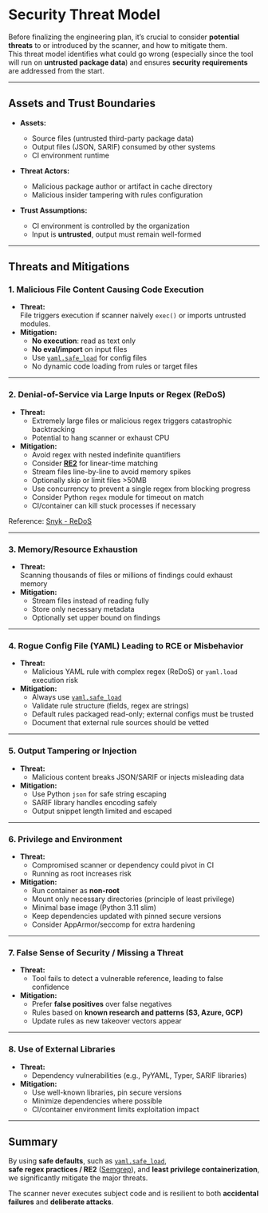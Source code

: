 # Security Threat Model

Before finalizing the engineering plan, it’s crucial to consider **potential threats** to or introduced by the scanner, and how to mitigate them.  
This threat model identifies what could go wrong (especially since the tool will run on **untrusted package data**) and ensures **security requirements** are addressed from the start.

---

## Assets and Trust Boundaries
- **Assets:**  
  - Source files (untrusted third-party package data)  
  - Output files (JSON, SARIF) consumed by other systems  
  - CI environment runtime  

- **Threat Actors:**  
  - Malicious package author or artifact in cache directory  
  - Malicious insider tampering with rules configuration  

- **Trust Assumptions:**  
  - CI environment is controlled by the organization  
  - Input is **untrusted**, output must remain well-formed  

---

## Threats and Mitigations

### 1. Malicious File Content Causing Code Execution
- **Threat:**  
  File triggers execution if scanner naively `exec()` or imports untrusted modules.  
- **Mitigation:**  
  - **No execution**: read as text only  
  - **No eval/import** on input files  
  - Use [`yaml.safe_load`](https://dev.to/fkkarakurt/be-careful-when-using-yaml-in-python-there-may-be-security-vulnerabilities-3cdb) for config files  
  - No dynamic code loading from rules or target files

---

### 2. Denial-of-Service via Large Inputs or Regex (ReDoS)
- **Threat:**  
  - Extremely large files or malicious regex triggers catastrophic backtracking  
  - Potential to hang scanner or exhaust CPU  
- **Mitigation:**  
  - Avoid regex with nested indefinite quantifiers  
  - Consider **[RE2](https://semgrep.dev/docs/writing-rules/rule-ideas)** for linear-time matching  
  - Stream files line-by-line to avoid memory spikes  
  - Optionally skip or limit files >50MB  
  - Use concurrency to prevent a single regex from blocking progress  
  - Consider Python `regex` module for timeout on match  
  - CI/container can kill stuck processes if necessary

Reference: [Snyk - ReDoS](https://security.snyk.io)

---

### 3. Memory/Resource Exhaustion
- **Threat:**  
  Scanning thousands of files or millions of findings could exhaust memory  
- **Mitigation:**  
  - Stream files instead of reading fully  
  - Store only necessary metadata  
  - Optionally set upper bound on findings  

---

### 4. Rogue Config File (YAML) Leading to RCE or Misbehavior
- **Threat:**  
  - Malicious YAML rule with complex regex (ReDoS) or `yaml.load` execution risk  
- **Mitigation:**  
  - Always use [`yaml.safe_load`](https://dev.to/fkkarakurt/be-careful-when-using-yaml-in-python-there-may-be-security-vulnerabilities-3cdb)  
  - Validate rule structure (fields, regex are strings)  
  - Default rules packaged read-only; external configs must be trusted  
  - Document that external rule sources should be vetted

---

### 5. Output Tampering or Injection
- **Threat:**  
  - Malicious content breaks JSON/SARIF or injects misleading data  
- **Mitigation:**  
  - Use Python `json` for safe string escaping  
  - SARIF library handles encoding safely  
  - Output snippet length limited and escaped  

---

### 6. Privilege and Environment
- **Threat:**  
  - Compromised scanner or dependency could pivot in CI  
  - Running as root increases risk  
- **Mitigation:**  
  - Run container as **non-root**  
  - Mount only necessary directories (principle of least privilege)  
  - Minimal base image (Python 3.11 slim)  
  - Keep dependencies updated with pinned secure versions  
  - Consider AppArmor/seccomp for extra hardening  

---

### 7. False Sense of Security / Missing a Threat
- **Threat:**  
  - Tool fails to detect a vulnerable reference, leading to false confidence  
- **Mitigation:**  
  - Prefer **false positives** over false negatives  
  - Rules based on **known research and patterns (S3, Azure, GCP)**  
  - Update rules as new takeover vectors appear  

---

### 8. Use of External Libraries
- **Threat:**  
  - Dependency vulnerabilities (e.g., PyYAML, Typer, SARIF libraries)  
- **Mitigation:**  
  - Use well-known libraries, pin secure versions  
  - Minimize dependencies where possible  
  - CI/container environment limits exploitation impact  

---

## Summary
By using **safe defaults**, such as [`yaml.safe_load`](https://dev.to/fkkarakurt/be-careful-when-using-yaml-in-python-there-may-be-security-vulnerabilities-3cdb),  
**safe regex practices / RE2** ([Semgrep](https://semgrep.dev/docs/writing-rules/rule-ideas)), and **least privilege containerization**,  
we significantly mitigate the major threats.  

The scanner never executes subject code and is resilient to both **accidental failures** and **deliberate attacks**.
